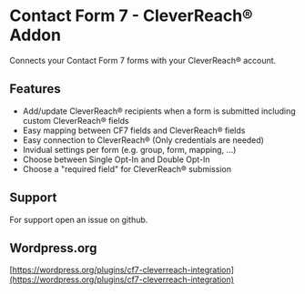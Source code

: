 # Contact Form 7 - CleverReach® Addon

Connects your Contact Form 7 forms with your CleverReach® account.

## Features
* Add/update CleverReach® recipients when a form is submitted including custom CleverReach® fields
* Easy mapping between CF7 fields and CleverReach® fields
* Easy connection to CleverReach® (Only credentials are needed)
* Invidual settings per form (e.g. group, form, mapping, ...)
* Choose between Single Opt-In and Double Opt-In
* Choose a "required field" for CleverReach® submission

## Support
For support open an issue on github.

## Wordpress.org
[https://wordpress.org/plugins/cf7-cleverreach-integration](https://wordpress.org/plugins/cf7-cleverreach-integration)